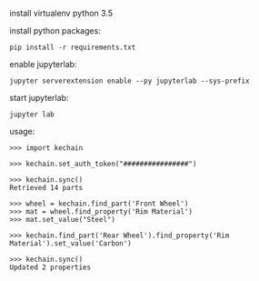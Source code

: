 
install virtualenv python 3.5

install python packages:
```
pip install -r requirements.txt
```

enable jupyterlab:
```
jupyter serverextension enable --py jupyterlab --sys-prefix
```

start jupyterlab:
```
jupyter lab
```



usage:

```
>>> import kechain
```

```
>>> kechain.set_auth_token("################")
```

```
>>> kechain.sync()
Retrieved 14 parts
```    

```
>>> wheel = kechain.find_part('Front Wheel')
>>> mat = wheel.find_property('Rim Material')
>>> mat.set_value("Steel")
```

```
>>> kechain.find_part('Rear Wheel').find_property('Rim Material').set_value('Carbon')
```

```
>>> kechain.sync()
Updated 2 properties
```